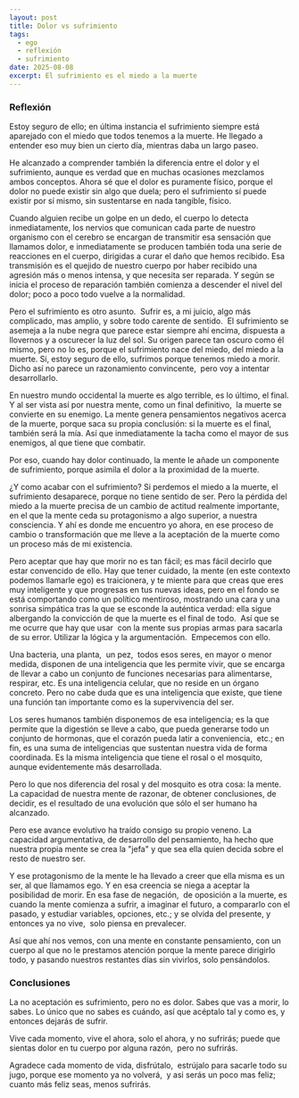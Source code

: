 ```yaml
---
layout: post
title: Dolor vs sufrimiento
tags:
  - ego
  - reflexión
  - sufrimiento
date: 2025-08-08
excerpt: El sufrimiento es el miedo a la muerte
---
```



### Reflexión
Estoy seguro de ello; en última instancia el sufrimiento siempre está aparejado con el miedo que todos tenemos a la muerte. He llegado a entender eso muy bien un cierto día, mientras daba un largo paseo.

He alcanzado a comprender también la diferencia entre el dolor y el sufrimiento, aunque es verdad que en muchas ocasiones mezclamos ambos conceptos. Ahora sé que el dolor es puramente físico, porque el dolor no puede existir sin algo que duela; pero el sufrimiento sí puede existir por sí mismo, sin sustentarse en nada tangible, físico.

Cuando alguien recibe un golpe en un dedo, el cuerpo lo detecta inmediatamente, los nervios que comunican cada parte de nuestro organismo con el cerebro se encargan de transmitir esa sensación que llamamos dolor, e inmediatamente se producen también toda una serie de reacciones en el cuerpo, dirigidas a curar el daño que hemos recibido. Esa transmisión es el quejido de nuestro cuerpo por haber recibido una agresión más o menos intensa, y que necesita ser reparada. Y según se inicia el proceso de reparación también comienza a descender el nivel del dolor; poco a poco todo vuelve a la normalidad.

Pero el sufrimiento es otro asunto.  Sufrir es, a mi juicio, algo más complicado, mas amplio, y sobre todo carente de sentido.  El sufrimiento se asemeja a la nube negra que parece estar siempre ahí encima, dispuesta a llovernos y a oscurecer la luz del sol. Su origen parece tan oscuro como él  mismo, pero no lo es, porque el sufrimiento nace del miedo, del miedo a la muerte. Si, estoy seguro de ello, sufrimos porque tenemos miedo a morir. Dicho así no parece un razonamiento convincente,  pero voy a intentar desarrollarlo.

En nuestro mundo occidental la muerte es algo terrible, es lo último, el final. Y al ser vista así por nuestra mente, como un final definitivo,  la muerte se convierte en su enemigo. La mente genera pensamientos negativos acerca de la muerte, porque saca su propia conclusión: si la muerte es el final, también será la mía. Así que inmediatamente la tacha como el mayor de sus enemigos, al que tiene que combatir. 

Por eso, cuando hay dolor continuado, la mente le añade un componente de sufrimiento, porque asimila el dolor a la proximidad de la muerte.

¿Y como acabar con el sufrimiento? Si perdemos el miedo a la muerte, el sufrimiento desaparece, porque no tiene sentido de ser. Pero la pérdida del miedo a la muerte precisa de un cambio de actitud realmente importante, en el que la mente ceda su protagonismo a algo superior, a nuestra consciencia. Y ahí es donde me encuentro yo ahora, en ese proceso de cambio o transformación que me lleve a la aceptación de la muerte como un proceso más de mi existencia. 
  
Pero aceptar que hay que morir no es tan fácil; es mas fácil decirlo que estar convencido de ello. Hay que tener cuidado, la mente (en este contexto podemos llamarle ego) es traicionera, y te miente para que creas que eres muy inteligente y que progresas en tus nuevas ideas, pero en el fondo se está comportando como un político mentiroso, mostrando una cara y una sonrisa simpática tras la que se esconde la auténtica verdad: ella sigue albergando la convicción de que la muerte es el final de todo. 
Así que se me ocurre que hay que usar  con la mente sus propias armas para sacarla de su error. Utilizar la lógica y la argumentación.  Empecemos con ello.

Una bacteria, una planta,  un pez,  todos esos seres, en mayor o menor medida, disponen de una inteligencia que les permite vivir, que se encarga de llevar a cabo un conjunto de funciones necesarias para alimentarse, respirar, etc. Es una inteligencia celular, que no reside en un órgano concreto. Pero no cabe duda que es una inteligencia que existe, que tiene una función tan importante como es la supervivencia del ser. 

Los seres humanos también disponemos de esa inteligencia; es la que permite que la digestión se lleve a cabo, que pueda generarse todo un conjunto de hormonas, que el corazón pueda latir a conveniencia,  etc.; en fin, es una suma de inteligencias que sustentan nuestra vida de forma coordinada. Es la misma inteligencia que tiene el rosal o el mosquito, aunque evidentemente más desarrollada.

Pero lo que nos diferencia del rosal y del mosquito es otra cosa: la mente.  La capacidad de nuestra mente de razonar, de obtener conclusiones, de decidir, es el resultado de una evolución que sólo el ser humano ha alcanzado. 

Pero ese avance evolutivo ha traído consigo su propio veneno. La capacidad argumentativa, de desarrollo del pensamiento, ha hecho que nuestra propia mente se crea la "jefa" y que sea ella quien decida sobre el resto de nuestro ser. 

Y ese protagonismo de la mente le ha llevado a creer que ella misma es un ser, al que llamamos ego. Y en esa creencia se niega a aceptar la posibilidad de morir. En esa fase de negación,  de oposición a la muerte, es cuando la mente comienza a sufrir, a imaginar el futuro, a compararlo con el pasado, y estudiar variables, opciones, etc.; y se olvida del presente, y entonces ya no vive,  solo piensa en prevalecer.  

Así que ahí nos vemos, con una mente en constante pensamiento, con un cuerpo al que no le prestamos atención porque la mente parece dirigirlo todo, y pasando nuestros restantes días sin vivirlos, solo pensándolos.

### Conclusiones

La no aceptación es sufrimiento, pero no es dolor. Sabes que vas a morir, lo sabes. Lo único que no sabes es cuándo, así que acéptalo tal y como es, y entonces dejarás de sufrir. 

Vive cada momento, vive el ahora, solo el ahora, y no sufrirás; puede que sientas dolor en tu cuerpo por alguna razón,  pero no sufrirás. 

Agradece cada momento de vida, disfrútalo,  estrújalo para sacarle todo su jugo, porque ese momento ya no volverá,  y asi serás un poco mas feliz; cuanto más feliz seas, menos sufrirás.
